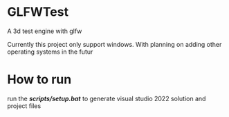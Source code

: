 # GLFWTest
A 3d test engine with glfw

Currently this project only support windows.
With planning on adding other operating systems in the futur

# How to run
run the ***scripts/setup.bat*** to generate visual studio 2022 solution and project files